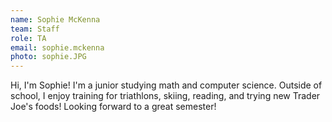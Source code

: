 ```yaml
---
name: Sophie McKenna
team: Staff
role: TA
email: sophie.mckenna
photo: sophie.JPG
---
```


Hi, I'm Sophie! I'm a junior studying math and computer science. Outside of school, I enjoy training for triathlons, skiing, reading, and trying new Trader Joe's foods! Looking forward to a great semester!
